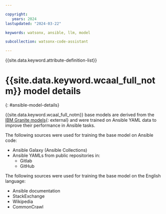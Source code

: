 ```yaml
---

copyright:
   years: 2024
lastupdated: "2024-03-22"

keywords: watsonx, ansible, llm, model

subcollection: watsonx-code-assistant

---
```


{{site.data.keyword.attribute-definition-list}}

# {{site.data.keyword.wcaal_full_notm}} model details
{: #ansible-model-details}

{{site.data.keyword.wcaal_full_notm}} base models are derived from the [IBM Granite models](https://www.ibm.com/products/watsonx-ai/foundation-models){: external} and were trained on Ansible YAML data to improve their performance in Ansible tasks.

The following sources were used for training the base model on Ansible code:

- Ansible Galaxy (Ansible Collections)
- Ansible YAMLs from public repositories in:
   - Gitlab
   - GitHub

The following sources were used for training the base model on the English language:

- Ansible documentation
- StackExchange
- Wikipedia
- CommonCrawl
